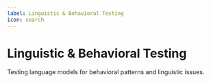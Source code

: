 ```yaml
---
label: Linguistic & Behavioral Testing
icon: search
---
```


# Linguistic & Behavioral Testing

Testing language models for behavioral patterns and linguistic issues.
